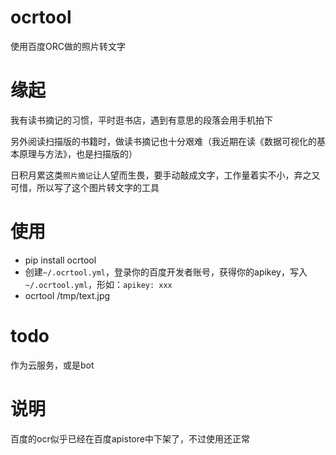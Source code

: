 # ocrtool
使用百度ORC做的照片转文字


# 缘起
我有读书摘记的习惯，平时逛书店，遇到有意思的段落会用手机拍下

另外阅读扫描版的书籍时，做读书摘记也十分艰难（我近期在读《数据可视化的基本原理与方法》，也是扫描版的）

日积月累这类`照片摘记`让人望而生畏，要手动敲成文字，工作量着实不小，弃之又可惜，所以写了这个图片转文字的工具


# 使用  
*  pip install ocrtool 
*  创建`~/.ocrtool.yml`，登录你的百度开发者账号，获得你的apikey，写入`~/.ocrtool.yml`，形如：`apikey: xxx`
* ocrtool /tmp/text.jpg


# todo
作为云服务，或是bot

# 说明
百度的ocr似乎已经在百度apistore中下架了，不过使用还正常
